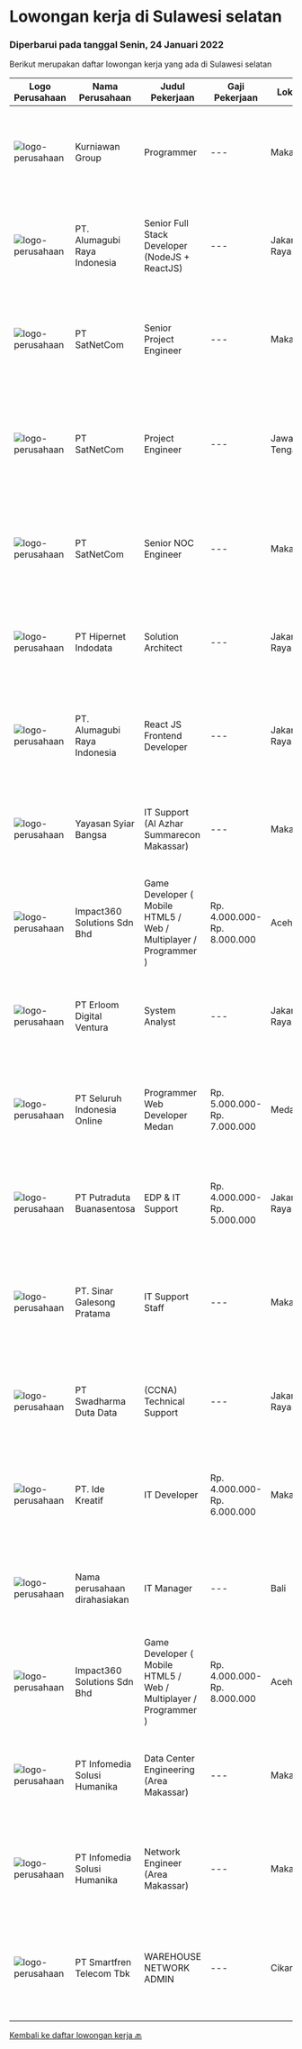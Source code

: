
  # Lowongan kerja di Sulawesi selatan

  ### Diperbarui pada tanggal Senin, 24 Januari 2022

  Berikut merupakan daftar lowongan kerja yang ada di Sulawesi selatan

  |Logo Perusahaan | Nama Perusahaan | Judul Pekerjaan | Gaji Pekerjaan | Lokasi | Deskripsi | Tanggal diunggah | Pranala |
  | -------------- | --------------- | --------------- | --------- | --------- | -------------- | ------- | ----------- |
  |![logo-perusahaan](https://image-service-cdn.seek.com.au/a1a31fde4bd5654a375321f16119ce66b8da3dc0/ee4dce1061f3f616224767ad58cb2fc751b8d2dc)|Kurniawan Group|Programmer|---|Makassar|Tugas &amp; Tanggung Jawab Menyesuaikan perancangan sistem sesuai dengan strategi perusahaan dalam mencapai sasaran usaha Melakukan review dan...|Sabtu, 22 Januari 2022|https://www.jobstreet.co.id/id/job/programmer-3746596?token=0~ffb1a583-f933-418e-ac15-caafcae601dc&sectionRank=1&jobId=jobstreet-id-job-3746596|
|![logo-perusahaan](https://image-service-cdn.seek.com.au/9328c57511f92a9f992df30ec9addcc1f6a62e42/ee4dce1061f3f616224767ad58cb2fc751b8d2dc)|PT. Alumagubi Raya Indonesia|Senior Full Stack Developer (NodeJS + ReactJS)|---|Jakarta Raya|Your Role: Develop coding standards, methodology, and repeatable processes. Provide technical leadership at a project level, mentor, and teach junior...|Jumat, 21 Januari 2022|https://www.jobstreet.co.id/id/job/senior-full-stack-developer-nodejs-reactjs-3765716?token=0~ffb1a583-f933-418e-ac15-caafcae601dc&sectionRank=2&jobId=jobstreet-id-job-3765716|
|![logo-perusahaan](https://image-service-cdn.seek.com.au/6108f58b8d52b8e5523830ee4b11d6074377e515/ee4dce1061f3f616224767ad58cb2fc751b8d2dc)|PT SatNetCom|Senior Project Engineer|---|Makassar|Skills Supervisory lead skills: able to execute plans and lead project team or sub-team to accomplish the task. Good knowledge about IT System Good...|Selasa, 18 Januari 2022|https://www.jobstreet.co.id/id/job/senior-project-engineer-3760424?token=0~ffb1a583-f933-418e-ac15-caafcae601dc&sectionRank=3&jobId=jobstreet-id-job-3760424|
|![logo-perusahaan](https://image-service-cdn.seek.com.au/6108f58b8d52b8e5523830ee4b11d6074377e515/ee4dce1061f3f616224767ad58cb2fc751b8d2dc)|PT SatNetCom|Project Engineer|---|Jawa Tengah|Skills: Good Knowledge about IT System Good Knowledge of wire/wireless computer networking Good Knowledge about Electronic and Electrical System Good...|Selasa, 18 Januari 2022|https://www.jobstreet.co.id/id/job/project-engineer-3760553?token=0~ffb1a583-f933-418e-ac15-caafcae601dc&sectionRank=4&jobId=jobstreet-id-job-3760553|
|![logo-perusahaan](https://image-service-cdn.seek.com.au/6108f58b8d52b8e5523830ee4b11d6074377e515/ee4dce1061f3f616224767ad58cb2fc751b8d2dc)|PT SatNetCom|Senior NOC Engineer|---|Makassar|Skills: Excellent knowledge of wireless networking, TCP/IP Protocol, LANs, routers, switches, and server/client both practical and theory. Good...|Selasa, 18 Januari 2022|https://www.jobstreet.co.id/id/job/senior-noc-engineer-3760583?token=0~ffb1a583-f933-418e-ac15-caafcae601dc&sectionRank=5&jobId=jobstreet-id-job-3760583|
|![logo-perusahaan](https://image-service-cdn.seek.com.au/62148b692fdfbf4a4a11c7764913b8f0db15fa3f/ee4dce1061f3f616224767ad58cb2fc751b8d2dc)|PT Hipernet Indodata|Solution Architect|---|Jakarta Raya|Requirements: Age maximum 30 years old Minimum Bachelor degree from Computer Science (Computer Engineering, Information System, Information...|Rabu, 19 Januari 2022|https://www.jobstreet.co.id/id/job/solution-architect-3749395?token=0~ffb1a583-f933-418e-ac15-caafcae601dc&sectionRank=6&jobId=jobstreet-id-job-3749395|
|![logo-perusahaan](https://image-service-cdn.seek.com.au/9328c57511f92a9f992df30ec9addcc1f6a62e42/ee4dce1061f3f616224767ad58cb2fc751b8d2dc)|PT. Alumagubi Raya Indonesia|React JS Frontend Developer|---|Jakarta Raya|The skills and traits we are looking for:• 3 years of commercial software development experience• Proficiency in Javascript and modern Web browser...|Kamis, 20 Januari 2022|https://www.jobstreet.co.id/id/job/react-js-frontend-developer-3744126?token=0~ffb1a583-f933-418e-ac15-caafcae601dc&sectionRank=7&jobId=jobstreet-id-job-3744126|
|![logo-perusahaan](https://image-service-cdn.seek.com.au/ce58984f3647976ec78b6ddaeb83cb08adac4bda/ee4dce1061f3f616224767ad58cb2fc751b8d2dc)|Yayasan Syiar Bangsa|IT Support (Al Azhar Summarecon Makassar)|---|Makassar|Work location: Al Azhar Summarecon Makassar  Job Description : Monitoring and maintaining computer systems, application, internet and network;...|Kamis, 13 Januari 2022|https://www.jobstreet.co.id/id/job/it-support-al-azhar-summarecon-makassar-3741937?token=0~ffb1a583-f933-418e-ac15-caafcae601dc&sectionRank=8&jobId=jobstreet-id-job-3741937|
|![logo-perusahaan](https://image-service-cdn.seek.com.au/06b729438205195a03d4bcec08ce1ddd5d9c1576/ee4dce1061f3f616224767ad58cb2fc751b8d2dc)|Impact360 Solutions Sdn Bhd|Game Developer ( Mobile HTML5 / Web / Multiplayer / Programmer )|Rp. 4.000.000-Rp. 8.000.000|Aceh|We are hiring remote HTML5 game developers from all parts of Indonesia. If you have real experience building HTML5 games or applications, you're...|Jumat, 21 Januari 2022|https://www.jobstreet.co.id/id/job/game-developer-mobile-html5-web-multiplayer-programmer-4807010/origin/my?token=0~ffb1a583-f933-418e-ac15-caafcae601dc&sectionRank=9&jobId=jobstreet-my-job-4807010|
|![logo-perusahaan](https://image-service-cdn.seek.com.au/7b0850d0262c85ca3c0fa4d6a9c005f1450e6d9f/ee4dce1061f3f616224767ad58cb2fc751b8d2dc)|PT Erloom Digital Ventura|System Analyst|---|Jakarta Raya|Job Desc- Conduct business and user requirements analysis- Develop, analyze, prioritize, and organize requirement specifications, data mapping,...|Kamis, 13 Januari 2022|https://www.jobstreet.co.id/id/job/system-analyst-3754727?token=0~ffb1a583-f933-418e-ac15-caafcae601dc&sectionRank=10&jobId=jobstreet-id-job-3754727|
|![logo-perusahaan](https://image-service-cdn.seek.com.au/c768f0670f8f8212da7de609b6af9d0b2e5134cc/ee4dce1061f3f616224767ad58cb2fc751b8d2dc)|PT Seluruh Indonesia Online|Programmer Web Developer Medan|Rp. 5.000.000-Rp. 7.000.000|Medan|# Paham php dan web development# Memiliki Team work effort# Kami memberikan benefit saham (esop) di perusahaan kami untuk kandidat yang tepat#...|Rabu, 12 Januari 2022|https://www.jobstreet.co.id/id/job/programmer-web-developer-medan-3753372?token=0~ffb1a583-f933-418e-ac15-caafcae601dc&sectionRank=11&jobId=jobstreet-id-job-3753372|
|![logo-perusahaan](https://image-service-cdn.seek.com.au/8b94f8a20d82a11b5cdc2578f20acd3660dd00ee/ee4dce1061f3f616224767ad58cb2fc751b8d2dc)|PT Putraduta Buanasentosa|EDP & IT Support|Rp. 4.000.000-Rp. 5.000.000|Jakarta Raya|Kualifikasi:• Usia maksimal 30 tahun.• Pendidikan S1 IT/Sejenisnya.• Berpengalaman sebagai minimal 3 tahun di bidang EDP.• Paham dan terbiasa...|Jumat, 07 Januari 2022|https://www.jobstreet.co.id/id/job/edp-it-support-3746575?token=0~ffb1a583-f933-418e-ac15-caafcae601dc&sectionRank=12&jobId=jobstreet-id-job-3746575|
|![logo-perusahaan](https://image-service-cdn.seek.com.au/68bcef58e082c05328a94e0ca8fc84c74e977cdb/ee4dce1061f3f616224767ad58cb2fc751b8d2dc)|PT. Sinar Galesong Pratama|IT Support Staff|---|Makassar|Kualifikasi: Usia Maksimal 35 Tahun Pendidikan minimal D1 Informatika Fresh Graduate atau berpengalam 1 tahun lebih diutamakan Menguasai konfigurasi...|Selasa, 04 Januari 2022|https://www.jobstreet.co.id/id/job/it-support-staff-3741652?token=0~ffb1a583-f933-418e-ac15-caafcae601dc&sectionRank=13&jobId=jobstreet-id-job-3741652|
|![logo-perusahaan](https://image-service-cdn.seek.com.au/c9726dd48637f2122e69fa4f05bdeddb6166e3b5/ee4dce1061f3f616224767ad58cb2fc751b8d2dc)|PT Swadharma Duta Data|(CCNA) Technical Support|---|Jakarta Raya|Kualifikasi : D3- S1 bidang Teknik Informatika, Ilmu Komputer Usia 20 - 30 tahun Pengalaman di bidang IT Network 1 - 2 Tahun Menguasai bidang IT...|Jumat, 07 Januari 2022|https://www.jobstreet.co.id/id/job/ccna-technical-support-3746201?token=0~ffb1a583-f933-418e-ac15-caafcae601dc&sectionRank=14&jobId=jobstreet-id-job-3746201|
|![logo-perusahaan](https://us.123rf.com/450wm/pavelstasevich/pavelstasevich1811/pavelstasevich181101027/112815900-stock-vector-no-image-available-icon-flat-vector.jpg?ver=6)|PT. Ide Kreatif|IT Developer|Rp. 4.000.000-Rp. 6.000.000|Makassar|PT. Ide Kreatif, terletak di Jalan Sultan Alauddin, Perum. Alauddin Town House I/5, Kelurahan Gunung Sari, Kecamatan Rappocini, Kota Makassar,...|Senin, 10 Januari 2022|https://www.jobstreet.co.id/id/job/it-developer-3749462?token=0~ffb1a583-f933-418e-ac15-caafcae601dc&sectionRank=15&jobId=jobstreet-id-job-3749462|
|![logo-perusahaan](https://us.123rf.com/450wm/pavelstasevich/pavelstasevich1811/pavelstasevich181101027/112815900-stock-vector-no-image-available-icon-flat-vector.jpg?ver=6)|Nama perusahaan dirahasiakan|IT Manager|---|Bali|Pendidikan minimal S1 segala jurusan Memiliki pengetahuan mengenai PHP dan bahasa pemrograman lainnya atau menguasai jaringan Gaji negotiable...|Senin, 03 Januari 2022|https://www.jobstreet.co.id/id/job/it-manager-3739008?token=0~ffb1a583-f933-418e-ac15-caafcae601dc&sectionRank=16&jobId=jobstreet-id-job-3739008|
|![logo-perusahaan](https://image-service-cdn.seek.com.au/06b729438205195a03d4bcec08ce1ddd5d9c1576/ee4dce1061f3f616224767ad58cb2fc751b8d2dc)|Impact360 Solutions Sdn Bhd|Game Developer ( Mobile HTML5 / Web / Multiplayer / Programmer )|Rp. 4.000.000-Rp. 8.000.000|Aceh|We are hiring remote HTML5 game developers from all parts of Indonesia. If you have real experience building HTML5 games or applications, you're...|Senin, 10 Januari 2022|https://www.jobstreet.co.id/id/job/game-developer-mobile-html5-web-multiplayer-programmer-4792644/origin/my?token=0~ffb1a583-f933-418e-ac15-caafcae601dc&sectionRank=17&jobId=jobstreet-my-job-4792644|
|![logo-perusahaan](https://image-service-cdn.seek.com.au/63373d162568ae23aa2bd2a36d347af5a9d4476e/ee4dce1061f3f616224767ad58cb2fc751b8d2dc)|PT Infomedia Solusi Humanika|Data Center Engineering (Area Makassar)|---|Makassar|Data Center Engineering Kualifikasi: Pendidilan minimal D3 Engineering / ITComputer Science Memiliki pengalaman kerja sebagai Data Center minimal 1...|Jumat, 31 Desember 2021|https://www.jobstreet.co.id/id/job/data-center-engineering-area-makassar-3738680?token=0~ffb1a583-f933-418e-ac15-caafcae601dc&sectionRank=18&jobId=jobstreet-id-job-3738680|
|![logo-perusahaan](https://image-service-cdn.seek.com.au/63373d162568ae23aa2bd2a36d347af5a9d4476e/ee4dce1061f3f616224767ad58cb2fc751b8d2dc)|PT Infomedia Solusi Humanika|Network Engineer (Area Makassar)|---|Makassar|Network Engineer Kualifikasi : Pendidikan minimal D3 Teknik Electrikal / Informatika/ Komputer (Jurusan yang related) Memiliki pengalaman kerja...|Jumat, 31 Desember 2021|https://www.jobstreet.co.id/id/job/network-engineer-area-makassar-3738505?token=0~ffb1a583-f933-418e-ac15-caafcae601dc&sectionRank=19&jobId=jobstreet-id-job-3738505|
|![logo-perusahaan](https://image-service-cdn.seek.com.au/e33a62a047a936b13377186fb2f8be447b852b49/ee4dce1061f3f616224767ad58cb2fc751b8d2dc)|PT Smartfren Telecom Tbk|WAREHOUSE NETWORK ADMIN|---|Cikarang|Kualifikasi : Min. pendidikan D3 jurusan IT/ Ilmu Komputer/ Telekomunikasi Mengerti dan berpengalaman di Network Provider LTE (IP RAN, MW dan Power)...|Senin, 27 Desember 2021|https://www.jobstreet.co.id/id/job/warehouse-network-admin-3734051?token=0~ffb1a583-f933-418e-ac15-caafcae601dc&sectionRank=20&jobId=jobstreet-id-job-3734051|


  [Kembali ke daftar lowongan kerja 🔙](../README.md#daftar-lowongan-kerja)
  